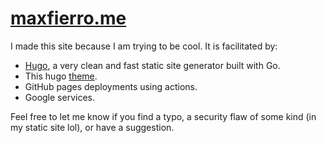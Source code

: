 # [maxfierro.me](https://www.maxfierro.me/)

I made this site because I am trying to be cool. It is facilitated by:

* [Hugo](https://gohugo.io/), a very clean and fast static site generator built with Go. 
* This hugo [theme](https://github.com/hugo-sid/hugo-blog-awesome).
* GitHub pages deployments using actions.
* Google services.

Feel free to let me know if you find a typo, a security flaw of some kind (in my static site lol), or have a suggestion.
